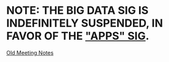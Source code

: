 # NOTE: THE BIG DATA SIG IS INDEFINITELY SUSPENDED, IN FAVOR OF THE ["APPS" SIG](https://github.com/kubernetes/community/blob/master/sig-apps/README.md).

[Old Meeting Notes](https://docs.google.com/document/d/1YhNLN39f5oZ4AHn_g7vBp0LQd7k37azL7FkWG8CEDrE/edit)
